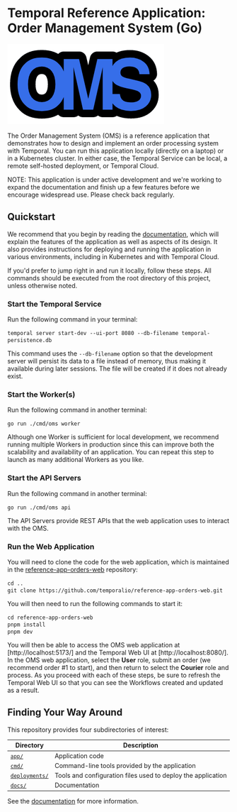 # Temporal Reference Application: Order Management System (Go)

![OMS logo](docs/images/oms-logo.png)

The Order Management System (OMS) is a reference application 
that demonstrates how to design and implement an order processing 
system with Temporal. You can run this application locally 
(directly on a laptop) or in a Kubernetes cluster. In either case, 
the Temporal Service can be local, a remote self-hosted deployment, 
or Temporal Cloud. 

NOTE: This application is under active development and we're
working to expand the documentation and finish up a few features 
before we encourage widespread use. Please check back regularly.

## Quickstart
We recommend that you begin by reading the [documentation](docs/README.md), 
which will explain the features of the application as well as aspects 
of its design. It also provides instructions for deploying and 
running the application in various environments, including in 
Kubernetes and with Temporal Cloud.

If you'd prefer to jump right in and run it locally, follow these steps. 
All commands should be executed from the root directory of this project, 
unless otherwise noted. 

### Start the Temporal Service
Run the following command in your terminal:

```command
temporal server start-dev --ui-port 8080 --db-filename temporal-persistence.db
```

This command uses the `--db-filename` option so that the development 
server will persist its data to a file instead of memory, thus making 
it available during later sessions. The file will be created if it
does not already exist.

### Start the Worker(s)
Run the following command in another terminal:

```command
go run ./cmd/oms worker
```

Although one Worker is sufficient for local development, we recommend 
running multiple Workers in production since this can improve both the 
scalability and availability of an application. You can repeat this 
step to launch as many additional Workers as you like.

### Start the API Servers
Run the following command in another terminal:
```command
go run ./cmd/oms api
```

The API Servers provide REST APIs that the web application uses to 
interact with the OMS. 


### Run the Web Application
You will need to clone the code for the web application, which is 
maintained in the [reference-app-orders-web](https://github.com/temporalio/reference-app-orders-web) 
repository:

```command
cd ..
git clone https://github.com/temporalio/reference-app-orders-web.git
```

You will then need to run the following commands to start it:

```command
cd reference-app-orders-web
pnpm install
pnpm dev
```

You will then be able to access the OMS web application at 
[http://localhost:5173/] and the Temporal Web UI at 
[http://localhost:8080/]. In the OMS web application, select 
the **User** role, submit an order (we recommend order #1 to 
start), and then return to select the **Courier** role and 
process. As you proceed with each of these steps, be sure to 
refresh the Temporal Web UI so that you can see the Workflows 
created and updated as a result. 


## Finding Your Way Around
This repository provides four subdirectories of interest:

| Directory                                             | Description                                                       |
| ----------------------------------------------------- | ----------------------------------------------------------------- |
| <code><a href="app/">app/</a></code>                  | Application code                                                  |
| <code><a href="cmd/">cmd/</a></code>                  | Command-line tools provided by the application                    |
| <code><a href="deployments/">deployments/</a></code>  | Tools and configuration files used to deploy the application      |
| <code><a href="docs/">docs/</a></code>                | Documentation                                                     |

See the [documentation](docs/README.md) for more information.

